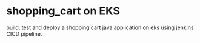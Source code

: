 # shopping_cart on EKS
build, test and deploy a shopping cart java application on eks using jenkins CICD pipeline.
